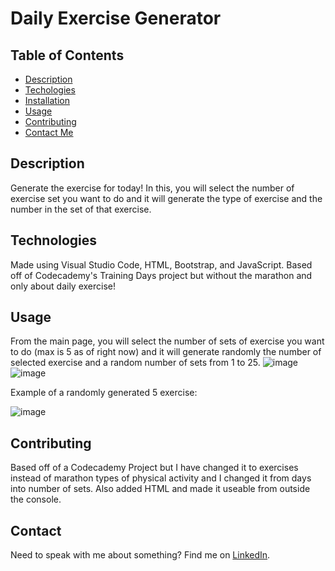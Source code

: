 # Daily Exercise Generator

## Table of Contents

- [Description](#description)
- [Techologies](#technologies)
- [Installation](#installation)
- [Usage](#usage)
- [Contributing](#contributing)
- [Contact Me](#contact)



## Description
Generate the exercise for today! In this, you will select the number of exercise set you want to do and it will generate the type of exercise and the number in the set of that exercise.

## Technologies
Made using Visual Studio Code, HTML, Bootstrap, and JavaScript. Based off of Codecademy's Training Days project but without the marathon and only about daily exercise!

## Usage
From the main page, you will select the number of sets of exercise you want to do (max is 5 as of right now) and it will generate randomly the number of selected exercise and a random number of sets from 1 to 25.
![image](https://user-images.githubusercontent.com/99515145/205812666-9da58c25-7d7d-4745-9aba-19b902c288c4.png)
![image](https://user-images.githubusercontent.com/99515145/205812839-99ef8157-1528-4947-af20-fd41cfeb6c50.png)

Example of a randomly generated 5 exercise:

![image](https://user-images.githubusercontent.com/99515145/205812925-f5a1a57b-6ff8-44b6-a4e9-3aadf5f10e48.png)

## Contributing
Based off of a Codecademy Project but I have changed it to exercises instead of marathon types of physical activity and I changed it from days into number of sets. Also added HTML and made it useable from outside the console.

## Contact
Need to speak with me about something? Find me on [LinkedIn](https://www.linkedin.com/in/ettaphung/).
